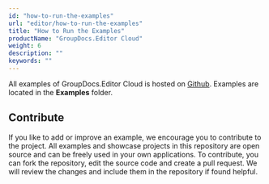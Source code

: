 ```yaml
---
id: "how-to-run-the-examples"
url: "editor/how-to-run-the-examples"
title: "How to Run the Examples"
productName: "GroupDocs.Editor Cloud"
weight: 6
description: ""
keywords: ""
---
```


All examples of GroupDocs.Editor Cloud is hosted on [Github](https://github.com/groupdocs-editor-cloud). Examples are located in the **Examples** folder.

## Contribute ##

If you like to add or improve an example, we encourage you to contribute to the project. All examples and showcase projects in this repository are open source and can be freely used in your own applications.
To contribute, you can fork the repository, edit the source code and create a pull request. We will review the changes and include them in the repository if found helpful.